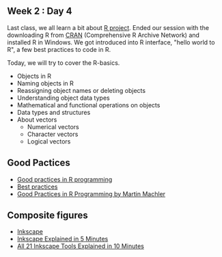 ## Week 2 : Day 4
Last class, we all learn a bit about [R project](https://www.r-project.org). Ended our session with the downloading R from [CRAN](https://cran.r-project.org) (Comprehensive R Archive Network) and installed R in Windows. We got introduced into R interface, "hello world to R", a few best practices to code in R. 

Today, we will try to cover the R-basics. 
- Objects in R
- Naming objects in R
- Reassigning object names or deleting objects
- Understanding object data types
- Mathematical and functional operations on objects
- Data types and structures
- About vectors
	- Numerical vectors
	- Character vectors
	- Logical vectors
## Good Pactices
- [Good practices in R programming](https://kb.iu.edu/d/aaxp)
- [Best practices](https://db.rstudio.com/best-practices/)
- [Good Practices in R Programming by Martin Machler](https://stat.ethz.ch/Teaching/maechler/R/useR_2014/Maechler-2014-pr.pdf)

## Composite figures
- [Inkscape](https://inkscape.org)
- [Inkscape Explained in 5 Minutes](https://www.youtube.com/watch?v=pa6a7oz7vEE)
- [All 21 Inkscape Tools Explained in 10 Minutes](https://www.youtube.com/watch?v=qq7HsMvEVmU)



 

